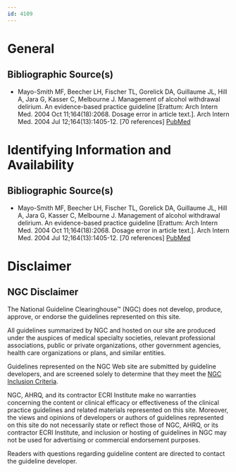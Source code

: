 ```yaml
---
id: 4109
---
```


# General

## Bibliographic Source(s)

- Mayo-Smith MF, Beecher LH, Fischer TL, Gorelick DA, Guillaume JL, Hill A, Jara G, Kasser C, Melbourne J. Management of alcohol withdrawal delirium. An evidence-based practice guideline [Erattum: Arch Intern Med. 2004 Oct 11;164(18):2068. Dosage error in article text.]. Arch Intern Med. 2004 Jul 12;164(13):1405-12. [70 references] [ PubMed ](http://www.ncbi.nlm.nih.gov/entrez/query.fcgi?cmd=Retrieve&db=pubmed&dopt=Abstract&list_uids=15249349)

# Identifying Information and Availability

## Bibliographic Source(s)

- Mayo-Smith MF, Beecher LH, Fischer TL, Gorelick DA, Guillaume JL, Hill A, Jara G, Kasser C, Melbourne J. Management of alcohol withdrawal delirium. An evidence-based practice guideline [Erattum: Arch Intern Med. 2004 Oct 11;164(18):2068. Dosage error in article text.]. Arch Intern Med. 2004 Jul 12;164(13):1405-12. [70 references] [ PubMed ](http://www.ncbi.nlm.nih.gov/entrez/query.fcgi?cmd=Retrieve&db=pubmed&dopt=Abstract&list_uids=15249349)

# Disclaimer

## NGC Disclaimer

The National Guideline Clearinghouse™ (NGC) does not develop, produce, approve, or endorse the guidelines represented on this site.

All guidelines summarized by NGC and hosted on our site are produced under the auspices of medical specialty societies, relevant professional associations, public or private organizations, other government agencies, health care organizations or plans, and similar entities.

Guidelines represented on the NGC Web site are submitted by guideline developers, and are screened solely to determine that they meet the [NGC Inclusion Criteria](/help-and-about/summaries/inclusion-criteria).

NGC, AHRQ, and its contractor ECRI Institute make no warranties concerning the content or clinical efficacy or effectiveness of the clinical practice guidelines and related materials represented on this site. Moreover, the views and opinions of developers or authors of guidelines represented on this site do not necessarily state or reflect those of NGC, AHRQ, or its contractor ECRI Institute, and inclusion or hosting of guidelines in NGC may not be used for advertising or commercial endorsement purposes.

Readers with questions regarding guideline content are directed to contact the guideline developer.

